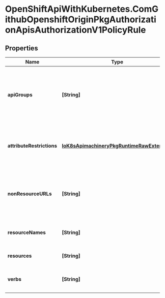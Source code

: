 # OpenShiftApiWithKubernetes.ComGithubOpenshiftOriginPkgAuthorizationApisAuthorizationV1PolicyRule

## Properties
Name | Type | Description | Notes
------------ | ------------- | ------------- | -------------
**apiGroups** | **[String]** | APIGroups is the name of the APIGroup that contains the resources.  If this field is empty, then both kubernetes and origin API groups are assumed. That means that if an action is requested against one of the enumerated resources in either the kubernetes or the origin API group, the request will be allowed | 
**attributeRestrictions** | [**IoK8sApimachineryPkgRuntimeRawExtension**](IoK8sApimachineryPkgRuntimeRawExtension.md) | AttributeRestrictions will vary depending on what the Authorizer/AuthorizationAttributeBuilder pair supports. If the Authorizer does not recognize how to handle the AttributeRestrictions, the Authorizer should report an error. | [optional] 
**nonResourceURLs** | **[String]** | NonResourceURLsSlice is a set of partial urls that a user should have access to.  *s are allowed, but only as the full, final step in the path This name is intentionally different than the internal type so that the DefaultConvert works nicely and because the ordering may be different. | [optional] 
**resourceNames** | **[String]** | ResourceNames is an optional white list of names that the rule applies to.  An empty set means that everything is allowed. | [optional] 
**resources** | **[String]** | Resources is a list of resources this rule applies to.  ResourceAll represents all resources. | 
**verbs** | **[String]** | Verbs is a list of Verbs that apply to ALL the ResourceKinds and AttributeRestrictions contained in this rule.  VerbAll represents all kinds. | 


